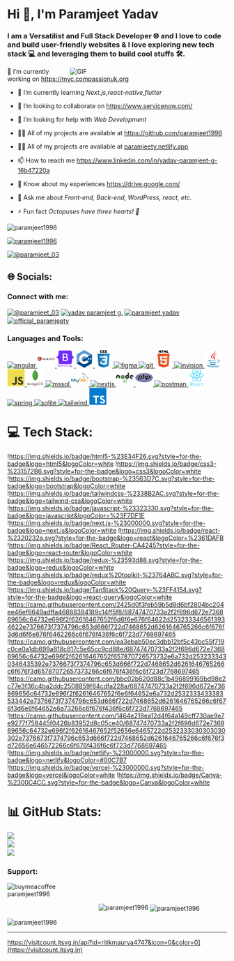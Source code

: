 <h1 align="left">Hi 👋, I'm Paramjeet Yadav</h1>
<h3 align="left">I am a Versatilist and Full Stack Developer 🌐 and I love to code and build user-friendly websites & I love exploring new tech stack 💻 and leveraging them to build cool stuffs 🛠.</h3>

<img align="right" alt="GIF" src="https://user-images.githubusercontent.com/17249211/191750155-38a778e2-c0d2-460e-b256-a4592b4a75d2.gif" width="360px"/>

 🔭 I’m currently working on https://myc.compassionuk.org

- 🌱 I’m currently learning *Next.js,react-native,flutter*

- 👯 I’m looking to collaborate on https://www.servicenow.com/

- 🤝 I’m looking for help with *Web Development*

- 👨‍💻 All of my projects are available at https://github.com/paramjeet1996
  
- 👨‍💻 All of my projects are available at [paramjeety.netlify.app](paramjeety.netlify.app)
  
- 📫 How to reach me https://www.linkedin.com/in/yadav-paramjeet-g-16b47220a

- 📄 Know about my experiences https://drive.google.com/
  
- 💬 Ask me about *Front-end, Back-end, WordPress, react, etc.*

- ⚡ Fun fact *Octopuses have three hearts! 🐙*


<p align="left"> <img src="https://komarev.com/ghpvc/?username=paramjeet1996&label=Profile%20views&color=0e75b6&style=flat" alt="paramjeet1996" /> </p>

<p align="left"> <a href="https://github.com/ryo-ma/github-profile-trophy"><img src="https://github-profile-trophy.vercel.app/?username=paramjeet1996" alt="paramjeet1996" /></a> </p>

<p align="left"> <a href="https://twitter.com/@paramjeet_03" target="blank"><img src="https://img.shields.io/twitter/follow/@paramjeet_03?logo=twitter&style=for-the-badge" alt="@paramjeet_03" /></a> </p>

## 🌐 Socials:
<h3 align="left">Connect with me:</h3>
<p align="left">
<a href="https://twitter.com/@paramjeet_03" target="blank"><img align="center" src="https://raw.githubusercontent.com/rahuldkjain/github-profile-readme-generator/master/src/images/icons/Social/twitter.svg" alt="@paramjeet_03" height="30" width="40" /></a>
<a href="https://linkedin.com/in/yadav paramjeet g." target="blank"><img align="center" src="https://raw.githubusercontent.com/rahuldkjain/github-profile-readme-generator/master/src/images/icons/Social/linked-in-alt.svg" alt="yadav paramjeet g." height="30" width="40" /></a>
<a href="https://fb.com/paramjeet yadav" target="blank"><img align="center" src="https://raw.githubusercontent.com/rahuldkjain/github-profile-readme-generator/master/src/images/icons/Social/facebook.svg" alt="paramjeet yadav" height="30" width="40" /></a>
<a href="https://instagram.com/official_paramjeety" target="blank"><img align="center" src="https://raw.githubusercontent.com/rahuldkjain/github-profile-readme-generator/master/src/images/icons/Social/instagram.svg" alt="official_paramjeety" height="30" width="40" /></a>
</p>


<h3 align="left">Languages and Tools:</h3>
<p align="left">
    <a href="https://angular.io" target="_blank" rel="noreferrer"> <img src="https://angular.io/assets/images/logos/angular/angular.svg" alt="angular" width="40" height="40" /> </a>
    <a href="https://angular.io" target="_blank" rel="noreferrer"> <img src="https://raw.githubusercontent.com/devicons/devicon/master/icons/angularjs/angularjs-original-wordmark.svg" alt="angularjs" width="40" height="40" /> </a>
    <a href="https://getbootstrap.com" target="_blank" rel="noreferrer"> <img src="https://raw.githubusercontent.com/devicons/devicon/master/icons/bootstrap/bootstrap-plain-wordmark.svg" alt="bootstrap" width="40" height="40" /> </a>
    <a href="https://www.w3schools.com/cpp/" target="_blank" rel="noreferrer"> <img src="https://raw.githubusercontent.com/devicons/devicon/master/icons/cplusplus/cplusplus-original.svg" alt="cplusplus" width="40" height="40" /> </a>
    <a href="https://www.w3schools.com/css/" target="_blank" rel="noreferrer"> <img src="https://raw.githubusercontent.com/devicons/devicon/master/icons/css3/css3-original-wordmark.svg" alt="css3" width="40" height="40" /> </a>
    <a href="https://www.figma.com/" target="_blank" rel="noreferrer"> <img src="https://www.vectorlogo.zone/logos/figma/figma-icon.svg" alt="figma" width="40" height="40" /> </a>
    <a href="https://git-scm.com/" target="_blank" rel="noreferrer"> <img src="https://www.vectorlogo.zone/logos/git-scm/git-scm-icon.svg" alt="git" width="40" height="40" /> </a>
    <a href="https://www.w3.org/html/" target="_blank" rel="noreferrer"> <img src="https://raw.githubusercontent.com/devicons/devicon/master/icons/html5/html5-original-wordmark.svg" alt="html5" width="40" height="40" /> </a>
    <a href="https://www.invisionapp.com/" target="_blank" rel="noreferrer"> <img src="https://www.vectorlogo.zone/logos/invisionapp/invisionapp-icon.svg" alt="invision" width="40" height="40" /> </a>
    <a href="https://www.java.com" target="_blank" rel="noreferrer"> <img src="https://raw.githubusercontent.com/devicons/devicon/master/icons/java/java-original.svg" alt="java" width="40" height="40" /> </a>
    <a href="https://developer.mozilla.org/en-US/docs/Web/JavaScript" target="_blank" rel="noreferrer">
        <img src="https://raw.githubusercontent.com/devicons/devicon/master/icons/javascript/javascript-original.svg" alt="javascript" width="40" height="40" />
    </a>
    <a href="https://www.mongodb.com/" target="_blank" rel="noreferrer"> <img src="https://raw.githubusercontent.com/devicons/devicon/master/icons/mongodb/mongodb-original-wordmark.svg" alt="mongodb" width="40" height="40" /> </a>
    <a href="https://www.microsoft.com/en-us/sql-server" target="_blank" rel="noreferrer"> <img src="https://www.svgrepo.com/show/303229/microsoft-sql-server-logo.svg" alt="mssql" width="40" height="40" /> </a>
    <a href="https://www.mysql.com/" target="_blank" rel="noreferrer"> <img src="https://raw.githubusercontent.com/devicons/devicon/master/icons/mysql/mysql-original-wordmark.svg" alt="mysql" width="40" height="40" /> </a>
    <a href="https://nextjs.org/" target="_blank" rel="noreferrer"> <img src="https://cdn.worldvectorlogo.com/logos/nextjs-2.svg" alt="nextjs" width="40" height="40" /> </a>
    <a href="https://nodejs.org" target="_blank" rel="noreferrer"> <img src="https://raw.githubusercontent.com/devicons/devicon/master/icons/nodejs/nodejs-original-wordmark.svg" alt="nodejs" width="40" height="40" /> </a>
    <a href="https://www.php.net" target="_blank" rel="noreferrer"> <img src="https://raw.githubusercontent.com/devicons/devicon/master/icons/php/php-original.svg" alt="php" width="40" height="40" /> </a>
    <a href="https://postman.com" target="_blank" rel="noreferrer"> <img src="https://www.vectorlogo.zone/logos/getpostman/getpostman-icon.svg" alt="postman" width="40" height="40" /> </a>
    <a href="https://reactjs.org/" target="_blank" rel="noreferrer"> <img src="https://raw.githubusercontent.com/devicons/devicon/master/icons/react/react-original-wordmark.svg" alt="react" width="40" height="40" /> </a>
    <a href="https://spring.io/" target="_blank" rel="noreferrer"> <img src="https://www.vectorlogo.zone/logos/springio/springio-icon.svg" alt="spring" width="40" height="40" /> </a>
    <a href="https://www.sqlite.org/" target="_blank" rel="noreferrer"> <img src="https://www.vectorlogo.zone/logos/sqlite/sqlite-icon.svg" alt="sqlite" width="40" height="40" /> </a>
    <a href="https://tailwindcss.com/" target="_blank" rel="noreferrer"> <img src="https://www.vectorlogo.zone/logos/tailwindcss/tailwindcss-icon.svg" alt="tailwind" width="40" height="40" /> </a>
    <a href="https://www.typescriptlang.org/" target="_blank" rel="noreferrer"> <img src="https://raw.githubusercontent.com/devicons/devicon/master/icons/typescript/typescript-original.svg" alt="typescript" width="40" height="40" /> </a>
</p>



# 💻 Tech Stack:
!https://img.shields.io/badge/html5-%23E34F26.svg?style=for-the-badge&logo=html5&logoColor=white
!https://img.shields.io/badge/css3-%231572B6.svg?style=for-the-badge&logo=css3&logoColor=white
!https://img.shields.io/badge/bootstrap-%23563D7C.svg?style=for-the-badge&logo=bootstrap&logoColor=white
!https://img.shields.io/badge/tailwindcss-%2338B2AC.svg?style=for-the-badge&logo=tailwind-css&logoColor=white <br/>
!https://img.shields.io/badge/javascript-%23323330.svg?style=for-the-badge&logo=javascript&logoColor=%23F7DF1E
!https://img.shields.io/badge/next.js-%23000000.svg?style=for-the-badge&logo=next.js&logoColor=white
!https://img.shields.io/badge/react-%2320232a.svg?style=for-the-badge&logo=react&logoColor=%2361DAFB
!https://img.shields.io/badge/React_Router-CA4245?style=for-the-badge&logo=react-router&logoColor=white 
!https://img.shields.io/badge/redux-%23593d88.svg?style=for-the-badge&logo=redux&logoColor=white 
!https://img.shields.io/badge/redux%20toolkit-%23764ABC.svg?style=for-the-badge&logo=redux&logoColor=white
!https://img.shields.io/badge/TanStack%20Query-%23FF4154.svg?style=for-the-badge&logo=react-query&logoColor=white <br/>
!https://camo.githubusercontent.com/2425d0f3feb59b5d9d6bf2804bc204ee46ef6649adffa46888384189c14ff5f8/68747470733a2f2f696d672e736869656c64732e696f2f62616467652f6d6f6e676f64622d2532333465613934622e7376673f7374796c653d666f722d7468652d6261646765266c6f676f3d6d6f6e676f6462266c6f676f436f6c6f723d7768697465
!https://camo.githubusercontent.com/ea3ebab50ec3dbb12bf5c43bc55f719c0ce0a1db699a818c817c5e65cc9cd88e/68747470733a2f2f696d672e736869656c64732e696f2f62616467652f657870726573732e6a732d2532333430346435392e7376673f7374796c653d666f722d7468652d6261646765266c6f676f3d65787072657373266c6f676f436f6c6f723d7768697465
!https://camo.githubusercontent.com/bbc02b620d88c1b496899169bd98e2c77e3f36c4ba2ddc2508859f64cdfa228a/68747470733a2f2f696d672e736869656c64732e696f2f62616467652f6e6f64652e6a732d2532333433383533442e7376673f7374796c653d666f722d7468652d6261646765266c6f676f3d6e6f64652e6a73266c6f676f436f6c6f723d7768697465 <br/>
!https://camo.githubusercontent.com/1464e218ea12d4f64a149cff730ae9e7e9277f758445f0426b83952d8c05ce40/68747470733a2f2f696d672e736869656c64732e696f2f62616467652f52656e6465722d2532333030303030302e7376673f7374796c653d666f722d7468652d6261646765266c6f676f3d72656e646572266c6f676f436f6c6f723d7768697465
!https://img.shields.io/badge/netlify-%23000000.svg?style=for-the-badge&logo=netlify&logoColor=#00C7B7
!https://img.shields.io/badge/vercel-%23000000.svg?style=for-the-badge&logo=vercel&logoColor=white 
!https://img.shields.io/badge/Canva-%2300C4CC.svg?style=for-the-badge&logo=Canva&logoColor=white

# 📊 GitHub Stats:
![](https://github-readme-stats.vercel.app/api?username=paramjeet1996&theme=tokyonight&hide_border=false&include_all_commits=true&count_private=true)<br/>
![](https://github-readme-streak-stats.herokuapp.com/?user=paramjeet1996&theme=tokyonight&hide_border=false)<br/>
![](https://github-readme-stats.vercel.app/api/top-langs/?username=paramjeet1996&theme=tokyonight&hide_border=false&include_all_commits=true&count_private=true&layout=compact)


<h3 align="left">Support:</h3>
<p><a href="https://www.buymeacoffee.com/buymeacoffee paramjeet1996"> <img align="left" src="https://cdn.buymeacoffee.com/buttons/v2/default-yellow.png" height="50" width="210" alt="buymeacoffee paramjeet1996" /></a></p><br><br>

<p><img align="left" src="https://github-readme-stats.vercel.app/api/top-langs?username=paramjeet1996&show_icons=true&locale=en&layout=compact" alt="paramjeet1996" /></p>

<p>&nbsp;<img align="center" src="https://github-readme-stats.vercel.app/api?username=paramjeet1996&show_icons=true&locale=en" alt="paramjeet1996" /></p>

<p><img align="center" src="https://github-readme-streak-stats.herokuapp.com/?user=paramjeet1996&" alt="paramjeet1996" /></p>

---
https://visitcount.itsvg.in/api?id=ritikmaurya4747&icon=0&color=0](https://visitcount.itsvg.in)
